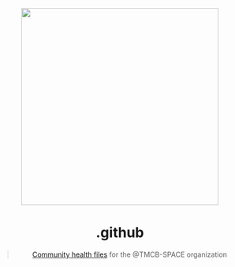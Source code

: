 <div align="center">
  <img src="https://gist.githubusercontent.com/0-vortex/3ba0d05bcd4afdbd0f2bf20542caf682/raw/02c432297a6822cd2944a41b9cc9986357d49748/His_Worshipful_Grace-1.svg" width="400">

# .github

> [Community health files](https://docs.github.com/en/communities/setting-up-your-project-for-healthy-contributions/creating-a-default-community-health-file) for the @TMCB-SPACE organization
